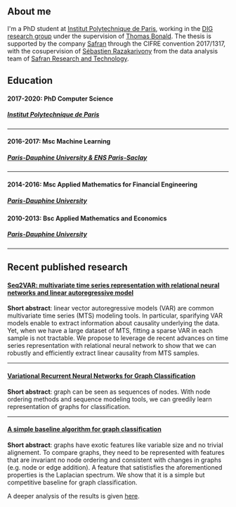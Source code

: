 ## About me

I'm a PhD student at [Institut Polytechnique de Paris](https://www.ip-paris.fr/en/home-en/), working in the [DIG research group](https://dig.telecom-paris.fr/blog/) under the supervision of [Thomas Bonald](https://scholar.google.fr/citations?user=gw-JPVEAAAAJ&hl=en&oi=ao). The thesis is supported by the company [Safran](https://www.safran-group.com/) through the CIFRE convention 2017/1317, with the cosupervision of [Sébastien Razakarivony](https://scholar.google.fr/citations?user=tQ13zucAAAAJ&hl=en&oi=ao) from the data analysis team of [Safran Research and Technology](https://www.safran-group.com/media/20140204_new-safran-rt-center).  

## Education

#### 2017-2020: PhD Computer Science
##### [Institut Polytechnique de Paris](https://www.ip-paris.fr/en/home-en/)

--- 

#### 2016-2017: Msc Machine Learning
##### [Paris-Dauphine University & ENS Paris-Saclay](https://dauphine.psl.eu/formations/masters/mathematiques-et-applications/m2-mathematiques-apprentissage-sciences-humanites)

--- 

#### 2014-2016: Msc Applied Mathematics for Financial Engineering
##### [Paris-Dauphine University](https://dauphine.psl.eu/formations/masters/mathematiques-et-applications/m2-ingenierie-statistique-et-financiere)

#### 2010-2013: Bsc Applied Mathematics and Economics
##### [Paris-Dauphine University](https://dauphine.psl.eu/formations/licences/mathematiques)

--- 

## Recent published research

#### [Seq2VAR: multivariate time series representation with relational neural networks and linear autoregressive model](https://link.springer.com/chapter/10.1007/978-3-030-39098-3_10)

**Short abstract**: linear vector autoregressive models (VAR) are common multivariate time series (MTS) modeling tools. In particular, sparifying VAR models enable to extract information about causality underlying the data. Yet, when we have a large dataset of MTS, fitting a sparse VAR in each sample is not tractable. We propose to leverage de recent advances on time series representation with relational neural network to show that we can robustly and efficiently extract linear causality from MTS samples. 

--- 

#### [Variational Recurrent Neural Networks for Graph Classification](https://rlgm.github.io/papers/9.pdf)

**Short abstract**: graph can be seen as sequences of nodes. With node ordering methods and sequence modeling tools, we can greedily learn representation of graphs for classification. 

--- 

#### [A simple baseline algorithm for graph classification](https://arxiv.org/abs/1810.09155)

**Short abstract**: graphs have exotic features like variable size and no trivial alignement. To compare graphs, they need to be represented with features that are invariant no node ordering and consistent with changes in graphs (e.g. node or edge addition). A feature that satistisfies the aforementioned properties is the Laplacian spectrum. We show that it is a simple but competitive baseline for graph classification.

A deeper analysis of the results is given [here](https://arxiv.org/pdf/1912.00735.pdf). 

